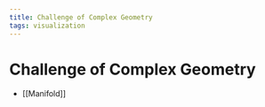 ```yaml
---
title: Challenge of Complex Geometry
tags: visualization
---
```


# Challenge of Complex Geometry
- [[Manifold]]


















































































